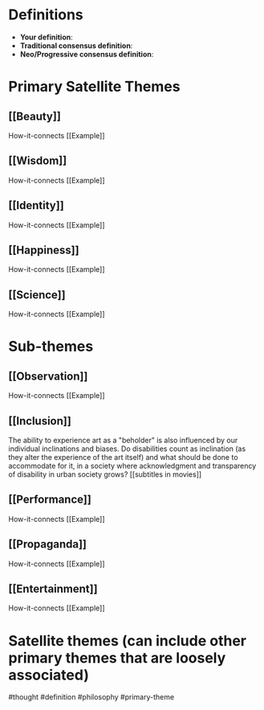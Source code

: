 # Definitions
- **Your definition**:
- **Traditional consensus definition**:
- **Neo/Progressive consensus definition**:

# Primary Satellite Themes

## [[Beauty]]
How-it-connects
[[Example]]

## [[Wisdom]]
How-it-connects
[[Example]]

## [[Identity]]
How-it-connects
[[Example]]

## [[Happiness]]
How-it-connects
[[Example]]

## [[Science]]
How-it-connects
[[Example]]

# Sub-themes
## [[Observation]]
How-it-connects
[[Example]]

## [[Inclusion]]
The ability to experience art as a "beholder" is also influenced by our individual inclinations and biases. Do disabilities count as inclination (as they alter the experience of the art itself) and what should be done to accommodate for it, in a society where acknowledgment and transparency of disability in urban society grows?
[[subtitles in movies]]

## [[Performance]]
How-it-connects
[[Example]]

## [[Propaganda]]
How-it-connects
[[Example]]

## [[Entertainment]]
How-it-connects
[[Example]]


# Satellite themes (can include other primary themes that are loosely associated)



#thought #definition #philosophy #primary-theme